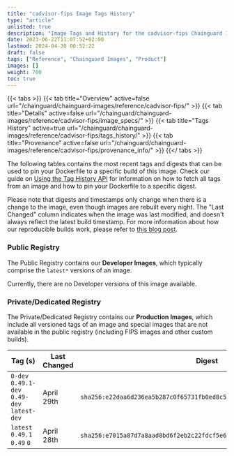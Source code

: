 ```yaml
---
title: "cadvisor-fips Image Tags History"
type: "article"
unlisted: true
description: "Image Tags and History for the cadvisor-fips Chainguard Image"
date: 2023-06-22T11:07:52+02:00
lastmod: 2024-04-30 00:52:22
draft: false
tags: ["Reference", "Chainguard Images", "Product"]
images: []
weight: 700
toc: true
---
```


{{< tabs >}}
{{< tab title="Overview" active=false url="/chainguard/chainguard-images/reference/cadvisor-fips/" >}}
{{< tab title="Details" active=false url="/chainguard/chainguard-images/reference/cadvisor-fips/image_specs/" >}}
{{< tab title="Tags History" active=true url="/chainguard/chainguard-images/reference/cadvisor-fips/tags_history/" >}}
{{< tab title="Provenance" active=false url="/chainguard/chainguard-images/reference/cadvisor-fips/provenance_info/" >}}
{{</ tabs >}}

The following tables contains the most recent tags and digests that can be used to pin your Dockerfile to a specific build of this image. Check our guide on [Using the Tag History API](/chainguard/chainguard-images/using-the-tag-history-api/) for information on how to fetch all tags from an image and how to pin your Dockerfile to a specific digest.

Please note that digests and timestamps only change when there is a change to the image, even though images are rebuilt every night. The "Last Changed" column indicates when the image was last modified, and doesn't always reflect the latest build timestamp. For more information about how our reproducible builds work, please refer to [this blog post](https://www.chainguard.dev/unchained/reproducing-chainguards-reproducible-image-builds).

### Public Registry
The Public Registry contains our **Developer Images**, which typically comprise the `latest*` versions of an image.

Currently, there are no Developer versions of this image available.

### Private/Dedicated Registry
The Private/Dedicated Registry contains our **Production Images**, which include all versioned tags of an image and special images that are not available in the public registry (including FIPS images and other custom builds).

| Tag (s)                                       | Last Changed | Digest                                                                    |
|-----------------------------------------------|--------------|---------------------------------------------------------------------------|
|  `0-dev` `0.49.1-dev` `0.49-dev` `latest-dev` | April 29th   | `sha256:e22daa6d236ea5b287c0f65731fb0ed8c5673b4a2fef5d69bfd93bab806f613a` |
|  `latest` `0.49.1` `0.49` `0`                 | April 28th   | `sha256:e7015a87d7a8aad8bd6f2eb2c22fdcf5e657d4c9483ae16fbf08d67c67d7a38a` |

